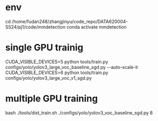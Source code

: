 # env
cd /home/fudan248/zhangjinyu/code_repo/DATA620004-SS24/pj1/code/mmdetection
conda activate mmdetection

# single GPU trainig
CUDA_VISIBLE_DEVICES=5 python tools/train.py configs/yolo/yolov3_large_voc_baseline_sgd.py --auto-scale-lr 
CUDA_VISIBLE_DEVICES=6 python tools/train.py configs/yolo/yolov3_large_voc_v1_sgd.py


# multiple GPU training
bash ./tools/dist_train.sh ./configs/yolo/yolov3_voc_baseline_sgd.py 8